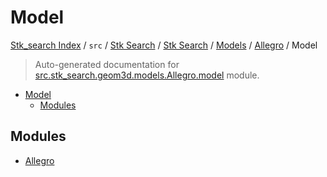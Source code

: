 # Model

[Stk_search Index](../../../../../../README.md#stk_search-index) / `src` / [Stk Search](../../../../index.md#stk-search) / [Stk Search](../../../../index.md#stk-search) / [Models](../../index.md#models) / [Allegro](../index.md#allegro) / Model

> Auto-generated documentation for [src.stk_search.geom3d.models.Allegro.model](https://github.com/mohammedazzouzi15/STK_search/blob/main/src/stk_search/geom3d/models/Allegro/model/__init__.py) module.

- [Model](#model)
  - [Modules](#modules)

## Modules

- [Allegro](./Allegro.md)
